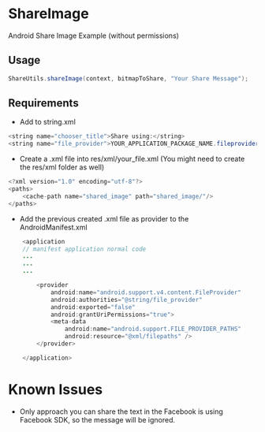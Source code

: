 # ShareImage
Android Share Image Example (without permissions)

## Usage
```java
ShareUtils.shareImage(context, bitmapToShare, "Your Share Message");
```

## Requirements
  
  - Add to string.xml
```java
<string name="chooser_title">Share using:</string>
<string name="file_provider">YOUR_APPLICATION_PACKAGE_NAME.fileprovider</string>
```
    
  - Create a .xml file into res/xml/your_file.xml (You might need to create the res/xml folder as well)
```java
<?xml version="1.0" encoding="utf-8"?>
<paths>
    <cache-path name="shared_image" path="shared_image/"/>
</paths>
```

  - Add the previous created .xml file as provider to the AndroidManifest.xml
```java
    <application
    // manifest application normal code
    ...
    ...
    ...

        <provider
            android:name="android.support.v4.content.FileProvider"
            android:authorities="@string/file_provider"
            android:exported="false"
            android:grantUriPermissions="true">
            <meta-data
                android:name="android.support.FILE_PROVIDER_PATHS"
                android:resource="@xml/filepaths" />
        </provider>

    </application>
```

# Known Issues
  - Only approach you can share the text in the Facebook is using Facebook SDK, so the message will be ignored.
